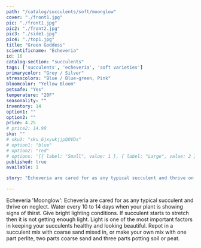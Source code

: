 ```yaml
---
path: "/catalog/succulents/soft/moonglow"
cover: "./front1.jpg"
pic: "./front1.jpg"
pic2: "./front2.jpg"
pic3: "./side1.jpg"
pic4: "./top1.jpg"
title: "Green Goddess"
scientificname: "Echeveria"
id: 16 
catalog-section: "succulents"
tags: ['succulents', 'echeveria', 'soft varieties']
primarycolor: "Grey / Silver"
stresscolors: "Blue / Blue-green, Pink"
bloomcolor: "Yellow Bloom"
petsafe: "Yes"
temperature: "20F"
seasonality: ""
inventory: 14
option1: ""
option2: ""
price: 4.25
# price2: 14.99
sku: ""
# sku2: "sku_GjxyukjjpQOVDs"
# option1: "blue"
# option2: "red"
# options: '[{ label: "Small", value: 1 }, { label: "Large", value: 2 }]'
published: true
available: 1

story: "Echeveria are cared for as any typical succulent and thrive on neglect. Water every 10 to 14 days when your plant is showing signs of thirst. Give bright lighting conditions. If succulent starts to stretch then it is not getting enough light. Light is one of the most important factors in keeping your succulents healthy and looking beautiful. Repot in a succulent mix with coarse sand mixed in, or make your own mix with one part perlite, two parts coarse sand and three parts potting soil or peat."

---
```

Echeveria 'Moonglow': Echeveria are cared for as any typical succulent and thrive on neglect. Water every 10 to 14 days when your plant is showing signs of thirst. Give bright lighting conditions. If succulent starts to stretch then it is not getting enough light. Light is one of the most important factors in keeping your succulents healthy and looking beautiful. Repot in a succulent mix with coarse sand mixed in, or make your own mix with one part perlite, two parts coarse sand and three parts potting soil or peat.